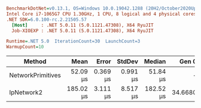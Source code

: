 ``` ini

BenchmarkDotNet=v0.13.1, OS=Windows 10.0.19042.1288 (20H2/October2020Update)
Intel Core i7-1065G7 CPU 1.30GHz, 1 CPU, 8 logical and 4 physical cores
.NET SDK=6.0.100-rc.2.21505.57
  [Host]     : .NET 5.0.11 (5.0.1121.47308), X64 RyuJIT
  Job-XIOEXP : .NET 5.0.11 (5.0.1121.47308), X64 RyuJIT

Runtime=.NET 5.0  IterationCount=30  LaunchCount=3  
WarmupCount=10  

```
|            Method |      Mean |    Error |   StdDev |    Median |   Gen 0 | Allocated |
|------------------ |----------:|---------:|---------:|----------:|--------:|----------:|
| NetworkPrimitives |  52.09 μs | 0.369 μs | 0.991 μs |  51.84 μs |       - |         - |
|        IpNetwork2 | 185.02 μs | 3.111 μs | 8.517 μs | 182.52 μs | 34.6680 | 145,053 B |

